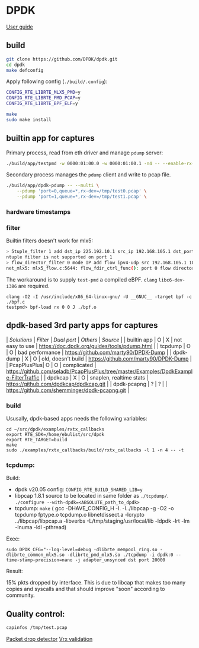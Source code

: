 # DPDK

[User guide](https://doc.dpdk.org/guides/index.html)

## build

```sh
git clone https://github.com/DPDK/dpdk.git
cd dpdk
make defconfig
```

Apply following config (`./build/.config`):

```sh
CONFIG_RTE_LIBRTE_MLX5_PMD=y
CONFIG_RTE_LIBRTE_PMD_PCAP=y
CONFIG_RTE_LIBRTE_BPF_ELF=y
```

```sh
make
sudo make install
```

## builtin app for captures

Primary process, read from eth driver and manage `pdump` server:

```sh
./build/app/testpmd -w 0000:01:00.0 -w 0000:01:00.1 -n4 -- --enable-rx-timestamp
```

Secondary process manages the `pdump` client and write to pcap file.

```sh
./build/app/dpdk-pdump -- --multi \
    --pdump 'port=0,queue=*,rx-dev=/tmp/test0.pcap' \
    --pdump 'port=1,queue=*,rx-dev=/tmp/test1.pcap' \
```

### hardware timestamps



### filter

Builtin filters doesn't work for mlx5:

```sh
> 5tuple_filter 1 add dst_ip 225.192.10.1 src_ip 192.168.105.1 dst_port 20000 src_port 10000 protocol 17 mask 0x1F tcp_flags 0 priority 2 queue 2
ntuple filter is not supported on port 1
> flow_director_filter 0 mode IP add flow ipv4-udp src 192.168.105.1 10000 dst 225.192.10.1 20000 tos 0 ttl 255 vlan 1 flexbytes (0x88,0x48) fwd pf queue 1 fd_id 1
net_mlx5: mlx5_flow.c:5644: flow_fdir_ctrl_func(): port 0 flow director mode 0 not supported
```

The workaround is to supply `test-pmd` a compiled eBPF. `clang` `libc6-dev-i386` are required.

```
clang -O2 -I /usr/include/x86_64-linux-gnu/ -U __GNUC__ -target bpf -c ./bpf.c
testpmd> bpf-load rx 0 0 J ./bpf.o
```

## dpdk-based 3rd party apps for captures

| *Solutions* | *Filter* | *Dual port* | *Others* | *Source* |
| builtin app | O | X | not easy to use | https://doc.dpdk.org/guides/tools/pdump.html |
| tcpdump     | O | O | bad performance  | https://github.com/marty90/DPDK-Dump |
| dpdk-dump   | X | O | old, doesn't build | https://github.com/marty90/DPDK-Dump |
| PcapPlusPlus| O | O | complicated        | https://github.com/seladb/PcapPlusPlus/tree/master/Examples/DpdkExample-FilterTraffic |
| dpdkcap     | X | O | snaplen, realtime stats | https://github.com/dpdkcap/dpdkcap.git |
| dpdk-pcapng | ? | ? | | https://github.com/shemminger/dpdk-pcapng.git |

### build

Ususally, dpdk-based apps needs the following variables:

```
cd ~/src/dpdk/examples/rxtx_callbacks
export RTE_SDK=/home/ebulist/src/dpdk
export RTE_TARGET=build
make
sudo ./examples/rxtx_callbacks/build/rxtx_callbacks -l 1 -n 4 -- -t
```

### tcpdump:

Build:

* dpdk v20.05 config: ` CONFIG_RTE_BUILD_SHARED_LIB=y `
* libpcap 1.8.1 source to be located in same folder as `./tcpdump/`.  `./configure --with-dpdk=<ABSOLUTE_path_to_dpdk> `
* tcpdump:  `make` ( gcc  -DHAVE_CONFIG_H   -I. -I../libpcap  -g -O2  -o
  tcpdump fptype.o tcpdump.o  libnetdissect.a -lcrypto
  ../libpcap/libpcap.a -libverbs  -L/tmp/staging/usr/local/lib -ldpdk
  -lrt -lm -lnuma -ldl -pthread)

Exec:

```
sudo DPDK_CFG="--log-level=debug -dlibrte_mempool_ring.so -dlibrte_common_mlx5.so -dlibrte_pmd_mlx5.so ./tcpdump -i dpdk:0 --time-stamp-precision=nano -j adapter_unsynced dst port 20000
```

Result:

15% pkts dropped by interface. This is due to libcap that makes too many copies and syscalls and that should improve "soon" according to community.


## Quality control:

```sh
capinfos /tmp/test.pcap
```

[Packet drop detector](https://github.com/pkeroulas/st2110-toolkit/blob/master/misc/pkt_drop_detector.py)
[Vrx validation](https://github.com/ebu/smpte2110-analyzer/blob/master/vrx_analysis.py)
